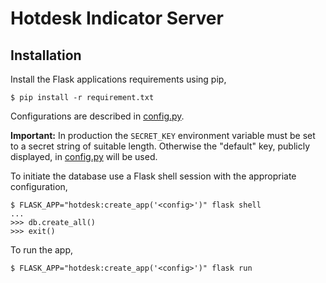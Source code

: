 # Hotdesk Indicator Server

## Installation

Install the Flask applications requirements using pip,

```
$ pip install -r requirement.txt
```

Configurations are described in [config.py](./config.py).

**Important:** In production the `SECRET_KEY` environment variable must be set
to a secret string of suitable length. Otherwise the "default" key, publicly
displayed, in [config.py](config.py) will be used.

To initiate the database use a Flask shell session with the appropriate
configuration,

```
$ FLASK_APP="hotdesk:create_app('<config>')" flask shell
...
>>> db.create_all()
>>> exit()
```

To run the app,

```
$ FLASK_APP="hotdesk:create_app('<config>')" flask run
```
